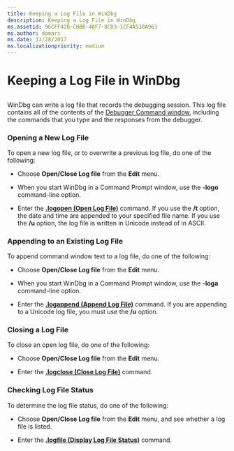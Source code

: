 ```yaml
---
title: Keeping a Log File in WinDbg
description: Keeping a Log File in WinDbg
ms.assetid: 96CFF42B-CBBB-40F7-8CD3-1CF4A538A963
ms.author: domars
ms.date: 11/28/2017
ms.localizationpriority: medium
---
```


# Keeping a Log File in WinDbg


## <span id="ddk_keeping_a_log_file_dbg"></span><span id="DDK_KEEPING_A_LOG_FILE_DBG"></span>


WinDbg can write a log file that records the debugging session. This log file contains all of the contents of the [Debugger Command window](debugger-command-window.md), including the commands that you type and the responses from the debugger.

### <span id="opening_a_new_log_file"></span><span id="OPENING_A_NEW_LOG_FILE"></span>Opening a New Log File

To open a new log file, or to overwrite a previous log file, do one of the following:

-   Choose **Open/Close Log file** from the **Edit** menu.

-   When you start WinDbg in a Command Prompt window, use the **-logo** command-line option.

-   Enter the [**.logopen (Open Log File)**](-logopen--open-log-file-.md) command. If you use the **/t** option, the date and time are appended to your specified file name. If you use the **/u** option, the log file is written in Unicode instead of in ASCII.

### <span id="appending_to_an_existing_log_file"></span><span id="APPENDING_TO_AN_EXISTING_LOG_FILE"></span>Appending to an Existing Log File

To append command window text to a log file, do one of the following:

-   Choose **Open/Close Log file** from the **Edit** menu.

-   When you start WinDbg in a Command Prompt window, use the **-loga** command-line option.

-   Enter the [**.logappend (Append Log File)**](-logappend--append-log-file-.md) command. If you are appending to a Unicode log file, you must use the **/u** option.

### <span id="closing_a_log_file"></span><span id="CLOSING_A_LOG_FILE"></span>Closing a Log File

To close an open log file, do one of the following:

-   Choose **Open/Close Log file** from the **Edit** menu.

-   Enter the [**.logclose (Close Log File)**](-logclose--close-log-file-.md) command.

### <span id="checking_log_file_status"></span><span id="CHECKING_LOG_FILE_STATUS"></span>Checking Log File Status

To determine the log file status, do one of the following:

-   Choose **Open/Close Log file** from the **Edit** menu, and see whether a log file is listed.

-   Enter the [**.logfile (Display Log File Status)**](-logfile--display-log-file-status-.md) command.

 

 





